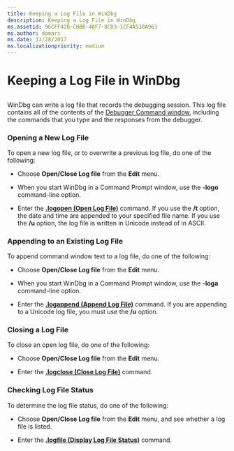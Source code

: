 ```yaml
---
title: Keeping a Log File in WinDbg
description: Keeping a Log File in WinDbg
ms.assetid: 96CFF42B-CBBB-40F7-8CD3-1CF4A538A963
ms.author: domars
ms.date: 11/28/2017
ms.localizationpriority: medium
---
```


# Keeping a Log File in WinDbg


## <span id="ddk_keeping_a_log_file_dbg"></span><span id="DDK_KEEPING_A_LOG_FILE_DBG"></span>


WinDbg can write a log file that records the debugging session. This log file contains all of the contents of the [Debugger Command window](debugger-command-window.md), including the commands that you type and the responses from the debugger.

### <span id="opening_a_new_log_file"></span><span id="OPENING_A_NEW_LOG_FILE"></span>Opening a New Log File

To open a new log file, or to overwrite a previous log file, do one of the following:

-   Choose **Open/Close Log file** from the **Edit** menu.

-   When you start WinDbg in a Command Prompt window, use the **-logo** command-line option.

-   Enter the [**.logopen (Open Log File)**](-logopen--open-log-file-.md) command. If you use the **/t** option, the date and time are appended to your specified file name. If you use the **/u** option, the log file is written in Unicode instead of in ASCII.

### <span id="appending_to_an_existing_log_file"></span><span id="APPENDING_TO_AN_EXISTING_LOG_FILE"></span>Appending to an Existing Log File

To append command window text to a log file, do one of the following:

-   Choose **Open/Close Log file** from the **Edit** menu.

-   When you start WinDbg in a Command Prompt window, use the **-loga** command-line option.

-   Enter the [**.logappend (Append Log File)**](-logappend--append-log-file-.md) command. If you are appending to a Unicode log file, you must use the **/u** option.

### <span id="closing_a_log_file"></span><span id="CLOSING_A_LOG_FILE"></span>Closing a Log File

To close an open log file, do one of the following:

-   Choose **Open/Close Log file** from the **Edit** menu.

-   Enter the [**.logclose (Close Log File)**](-logclose--close-log-file-.md) command.

### <span id="checking_log_file_status"></span><span id="CHECKING_LOG_FILE_STATUS"></span>Checking Log File Status

To determine the log file status, do one of the following:

-   Choose **Open/Close Log file** from the **Edit** menu, and see whether a log file is listed.

-   Enter the [**.logfile (Display Log File Status)**](-logfile--display-log-file-status-.md) command.

 

 





